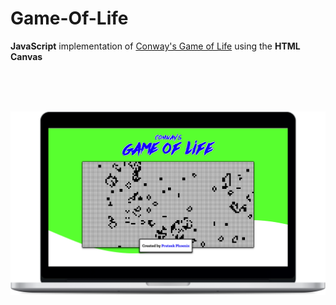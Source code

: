 # Game-Of-Life
**JavaScript** implementation of [Conway's Game of Life](https://en.wikipedia.org/wiki/Conway%27s_Game_of_Life) using the **HTML Canvas**

<br>
<br>
<br>


![Mockup](https://github.com/Hackertronix/Game-Of-Life/blob/master/images/mockup.png)
